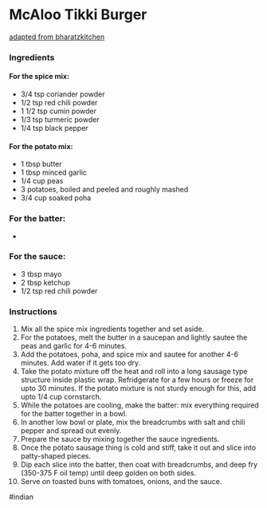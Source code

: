 # McAloo Tikki Burger
[adapted from bharatzkitchen](bharatzkitchen.com/recipe/mcdonalds-mcaloo-tikki-burger/)

### Ingredients
#### For the spice mix:
* 3/4 tsp coriander powder
* 1/2 tsp red chili powder
* 1 1/2 tsp cumin powder
* 1/3 tsp turmeric powder
* 1/4 tsp black pepper

#### For the potato mix:
* 1 tbsp butter
* 1 tbsp minced garlic
* 1/4 cup peas
* 3 potatoes, boiled and peeled and roughly mashed
* 3/4 cup soaked poha

### For the batter:
* 

### For the sauce:
* 3 tbsp mayo
* 2 tbsp ketchup
* 1/2 tsp red chili powder


### Instructions
1. Mix all the spice mix ingredients together and set aside.
2. For the potatoes, melt the butter in a saucepan and lightly sautee the peas and garlic for 4-6 minutes.
3. Add the potatoes, poha, and spice mix and sautee for another 4-6 minutes. Add water if it gets too dry. 
4. Take the potato mixture off the heat and roll into a long sausage type structure inside plastic wrap. Refridgerate for a few hours or freeze for upto 30 minutes. If the potato mixture is not sturdy enough for this, add upto 1/4 cup cornstarch.
5. While the potatoes are cooling, make the batter: mix everything required for the batter together in a bowl. 
6. In another low bowl or plate, mix the breadcrumbs with salt and chili pepper and spread out evenly.
7. Prepare the sauce by mixing together the sauce ingredients.
8. Once the potato sausage thing is cold and stiff, take it out and slice into patty-shaped pieces.
9. Dip each slice into the batter, then coat with breadcrumbs, and deep fry (350-375 F oil temp) until deep golden on both sides.
10. Serve on toasted buns with tomatoes, onions, and the sauce. 

#indian
